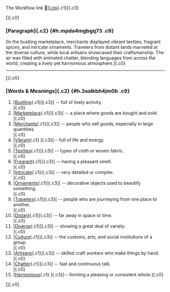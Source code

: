 The Workflow link
👏[[Link](https://www.google.com/url?q=http://www.google.com&sa=D&source=editors&ust=1758760751049357&usg=AOvVaw0v0u1P6WfNi5dxzEgEEBGw){.c1}]{.c3}

[]{.c0}

### [Paragraph]{.c2} {#h.mpda4mgbgq73 .c9}

[In the bustling marketplace, merchants displayed vibrant textiles,
fragrant spices, and intricate ornaments. Travelers from distant lands
marveled at the diverse culture, while local artisans showcased their
craftsmanship. The air was filled with animated chatter, blending
languages from across the world, creating a lively yet harmonious
atmosphere.]{.c0}

------------------------------------------------------------------------

[]{.c0}

### [Words & Meanings]{.c2} {#h.3aalkbh4jm0b .c9}

1.  [[Bustling](https://www.google.com/url?q=http://www.google.com&sa=D&source=editors&ust=1758760751050408&usg=AOvVaw09A_8_1KOqqQRDulysEo15){.c1}]{.c3}[ --
    full of lively activity.\
    ]{.c0}
2.  [[Marketplace](https://www.google.com/url?q=http://www.google.com&sa=D&source=editors&ust=1758760751050613&usg=AOvVaw2R0GIZrzwEpIQ82oTTo3C5){.c1}]{.c3}[ --
    a place where goods are bought and sold.\
    ]{.c0}
3.  [[Merchants](https://www.google.com/url?q=http://www.google.com&sa=D&source=editors&ust=1758760751050800&usg=AOvVaw2-aFILgbFJrByB7-kMgD0s){.c1}]{.c3}[ --
    people who sell goods, especially in large quantities.\
    ]{.c0}
4.  [[Vibrant](https://www.google.com/url?q=http://www.google.com&sa=D&source=editors&ust=1758760751051030&usg=AOvVaw0NBkMtkyOswd8uBJ_zPpGH){.c1}
    ]{.c3}[-- full of life and energy.\
    ]{.c0}
5.  [[Textiles](https://www.google.com/url?q=http://www.google.com&sa=D&source=editors&ust=1758760751051199&usg=AOvVaw2fYB7epxh7i3FyDNhwJCM8){.c1}]{.c3}[ --
    types of cloth or woven fabric.\
    ]{.c0}
6.  [[Fragrant](https://www.google.com/url?q=http://www.google.com&sa=D&source=editors&ust=1758760751051418&usg=AOvVaw2MNFV5LxG1gVTRPdzii_4O){.c1}]{.c3}[ --
    having a pleasant smell.\
    ]{.c0}
7.  [[Intricate](https://www.google.com/url?q=http://www.google.com&sa=D&source=editors&ust=1758760751051677&usg=AOvVaw3uzMUZQAXa8SzOAuUozGWf){.c1}]{.c3}[ --
    very detailed or complex.\
    ]{.c0}
8.  [[Ornaments](https://www.google.com/url?q=http://www.google.com&sa=D&source=editors&ust=1758760751051900&usg=AOvVaw1FNvmbzxGfeODXsz4rbXut){.c1}]{.c3}[ --
    decorative objects used to beautify something.\
    ]{.c0}
9.  [[Travelers](https://www.google.com/url?q=http://www.google.com&sa=D&source=editors&ust=1758760751052096&usg=AOvVaw0c-Mvw21SBIqAhWPy83505){.c1}]{.c3}[ --
    people who are journeying from one place to another.\
    ]{.c0}
10. [[Distant](https://www.google.com/url?q=http://www.google.com&sa=D&source=editors&ust=1758760751052287&usg=AOvVaw32LFx3p5YLpws1g-Smn_up){.c1}]{.c3}[ --
    far away in space or time.\
    ]{.c0}
11. [[Diverse](https://www.google.com/url?q=http://www.google.com&sa=D&source=editors&ust=1758760751052464&usg=AOvVaw3JWD65L0C7vWkXCwZToW0-){.c1}]{.c3}[ --
    showing a great deal of variety.\
    ]{.c0}
12. [[Culture](https://www.google.com/url?q=http://www.google.com&sa=D&source=editors&ust=1758760751052622&usg=AOvVaw3sClcdjLJ8fMi5IsULYfhI){.c1}]{.c3}[ --
    the customs, arts, and social institutions of a group.\
    ]{.c0}
13. [[Artisans](https://www.google.com/url?q=http://www.google.com&sa=D&source=editors&ust=1758760751052808&usg=AOvVaw369cuqLC2-a_WF6N3Alv8s){.c1}]{.c3}[ --
    skilled craft workers who make things by hand.\
    ]{.c0}
14. [[Chatter](https://www.google.com/url?q=http://www.google.com&sa=D&source=editors&ust=1758760751052999&usg=AOvVaw2462nquQpnRiSbn5sX60Xf){.c1}]{.c3}[ --
    fast and continuous talk.\
    ]{.c0}
15. [[Harmonious](https://www.google.com/url?q=http://www.google.com&sa=D&source=editors&ust=1758760751053155&usg=AOvVaw36nFjKxkK8X67o5AZNzq9E){.c1}
    ]{.c3}[-- forming a pleasing or consistent whole.]{.c0}

[]{.c0}
